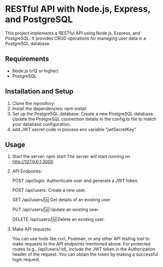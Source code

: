 # RESTful API with Node.js, Express, and PostgreSQL

This project implements a RESTful API using Node.js, Express, and PostgreSQL. It provides CRUD operations for managing user data in a PostgreSQL database.

## Requirements

- Node.js (v12 or higher)
- PostgreSQL

## Installation and Setup

1. Clone the repository:
2. Install the dependencies:
    npm install
3. Set up the PostgreSQL database:
    Create a new PostgreSQL database.
    Update the PostgreSQL connection details in the config.ts file to match your database configuration.
4. add JWT secret code in process env variable "jwtSecretKey"

## Usage

1. Start the server:
    npm start
    The server will start running on http://127.0.0.1:3000.

2. API Endpoints:

    POST /api/login: Authenticate user and generate a JWT token.

    POST /api/users: Create a new user.

    GET /api/users/:id: Get details of an existing user.

    PUT /api/users/:id: Update an existing user.
    
    DELETE /api/users/:id: Delete an existing user.

3. Make API requests:

    You can use tools like curl, Postman, or any other API testing tool to make requests to the API endpoints mentioned above.
    For protected routes (e.g., /api/users/:id), include the JWT token in the Authorization header of the request. You can obtain the token by making a successful login request.